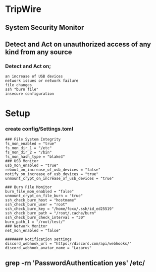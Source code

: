 # TripWire
## System Security Monitor
## Detect and Act on unauthorized access of any kind from any source

### Detect and Act on;
    an increase of USB devices
    network issues or network failure
    file changes
    ssh "burn file"
    insecure configuration


# Setup
### create config/Settings.toml
```shell
### File System Integrity
fs_mon_enabled = "true"
fs_mon_dir_1 = "/etc"
fs_mon_dir_2 = "/bin"
fs_mon_hash_type = "blake3"
### USB Monitor
usb_mon_enabled = "true"
reboot_on_increase_of_usb_devices = "false"
notify_on_increase_of_usb_devices = "true"
unmount_crypt_on_increase_of_usb_devices = "true"

### Burn File Monitor
burn_file_mon_enabled = "false"
unmount_crypt_on_file_burn = "true"
ssh_check_burn_host = "hostname"
ssh_check_burn_user = "root"
ssh_check_burn_key = "/home/foxx/.ssh/id_ed25519"
ssh_check_burn_path = "/root/.cache/burn"
ssh_check_burn_check_interval = "30"
burn_path_1 = "/root/test/"
### Network Monitor
net_mon_enabled = "false"

######## Notification settings
discord_webhook_url = "https://discord.com/api/webhooks/"
discord_webhook_avatar_name = "Lazarus"

```


## grep -rn 'PasswordAuthentication yes' /etc/
